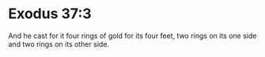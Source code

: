 # Exodus 37:3

And he cast for it four rings of gold for its four feet, two rings on its one side and two rings on its other side.
